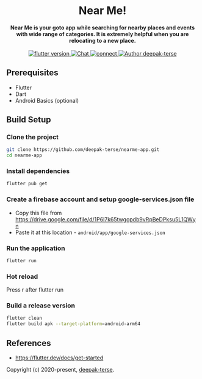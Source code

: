<h1 align="center"><strong>Near Me!</strong></h1>

<div align="center">
  <strong>
    Near Me is your goto app while searching for nearby places and events with wide range of categories. It is extremely helpful when you are relocating to a new place.
  </strong>
</div>

<br>

<div align="center">
  <a href="https://nodejs.org/en/">
    <img src="https://img.shields.io/badge/Flutter-%3E%3D%201.17.2-blue.svg" alt="flutter version">
  </a>
  <a href="https://medium.com/@iamdeepakterse">
    <img src="https://img.shields.io/badge/Blog-medium-orange" alt="Chat">
  </a>
  <a href="https://www.linkedin.com/in/deepak-terse/">
    <img src="https://img.shields.io/badge/Connect-linkedin-blue" alt="connect">
  </a>
  <a href="https://github.com/deepak-terse"><img src="https://img.shields.io/badge/Author-deepak--terse-blue" alt="Author deepak-terse"></a>
</div>


## Prerequisites
*  Flutter
*  Dart
*  Android Basics (optional)


## Build Setup

### Clone the project
``` bash
git clone https://github.com/deepak-terse/nearme-app.git
cd nearme-app
```

### Install dependencies
``` bash
flutter pub get
```

### Create a firebase account and setup google-services.json file
- Copy this file from https://drive.google.com/file/d/1P6l7k65twgopdb9vRpBeDPksu5L1QWyn
- Paste it at this location - `android/app/google-services.json`

### Run the application
``` bash
flutter run
```

### Hot reload
Press r after flutter run

### Build a release version
``` bash
flutter clean
flutter build apk --target-platform=android-arm64
```


## References
*  https://flutter.dev/docs/get-started


Copyright (c) 2020-present, [deepak-terse](https://github.com/deepak-terse).

